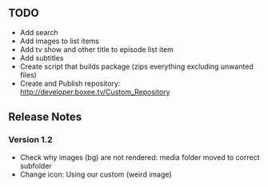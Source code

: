 ## TODO

 - Add search
 - Add images to list items
 - Add tv show and other title to episode list item
 - Add subtitles
 - Create script that builds package (zips everything excluding unwanted files)
 - Create and Publish repository: http://developer.boxee.tv/Custom_Repository

## Release Notes
### Version 1.2
 - Check why images (bg) are not rendered: media folder moved to correct subfolder
 - Change icon: Using our custom (weird image)
